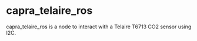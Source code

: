# capra_telaire_ros

capra_telaire_ros is a node to interact with a Telaire T6713 CO2 sensor using I2C.
